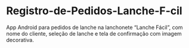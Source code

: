 # Registro-de-Pedidos-Lanche-F-cil
App Android para pedidos de lanche na lanchonete “Lanche Fácil”, com nome do cliente, seleção de lanche e tela de confirmação com imagem decorativa.
